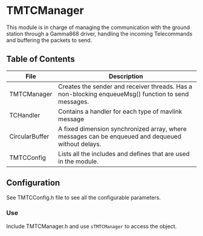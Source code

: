 # TMTCManager
This module is in charge of managing the communication with the ground station through a Gamma868 driver,
handling the incoming Telecommands and buffering the packets to send.

## Table of Contents

| File  |  Description |
|-------|--------------|
| TMTCManager | Creates the sender and receiver threads. Has a non-blocking enqueueMsg() function to send messages. |
| TCHandler | Contains a handler for each type of mavlink message |
| CircularBuffer | A fixed dimension synchronized array, where messages can be enqueued and dequeued without delays. |
| TMTCConfig | Lists all the includes and defines that are used in the module. |

## Configuration

See TMTCConfig.h file to see all the configurable parameters.

### Use

Include TMTCManager.h and use `sTMTCManager` to access the object.